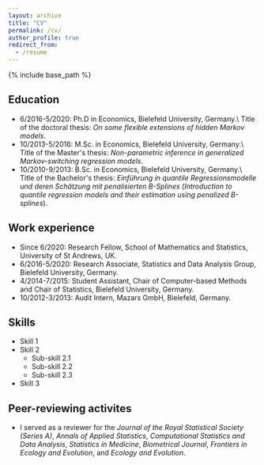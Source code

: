 ```yaml
---
layout: archive
title: "CV"
permalink: /cv/
author_profile: true
redirect_from:
  - /resume
---
```


{% include base_path %}

Education
------
* 6/2016-5/2020: Ph.D in Economics, Bielefeld University, Germany.\\
Title of the doctoral thesis: *On some flexible extensions of hidden Markov models*.
* 10/2013-5/2016: M.Sc. in Economics, Bielefeld University, Germany.\\
Title of the Master's thesis: *Non-parametric inference in generalized Markov-switching regression models*.
* 10/2010-9/2013: B.Sc. in Economics, Bielefeld University, Germany.\\
Title of the Bachelor's thesis: *Einführung in quantile Regressionsmodelle und deren Schätzung mit penalisierten B-Splines* (*Introduction to quantile regression models and their estimation using penalized B-splines*).

Work experience
------
* Since 6/2020: Research Fellow, School of Mathematics and Statistics, University of St Andrews, UK.
* 6/2016-5/2020: Research Associate, Statistics and Data Analysis Group, Bielefeld University, Germany.
* 4/2014-7/2015: Student Assistant, Chair of Computer-based Methods and Chair of Statistics, Bielefeld University, Germany.
* 10/2012-3/2013: Audit Intern, Mazars GmbH, Bielefeld, Germany.
  
Skills
------
* Skill 1
* Skill 2
  * Sub-skill 2.1
  * Sub-skill 2.2
  * Sub-skill 2.3
* Skill 3
  
Peer-reviewing activites
------
* I served as a reviewer for the *Journal of the Royal Statistical Society (Series A)*, *Annals of Applied Statistics*, *Computational Statistics and Data Analysis*, *Statistics in Medicine*, *Biometrical Journal*, *Frontiers in Ecology and Evolution*, and *Ecology and Evolution*.


